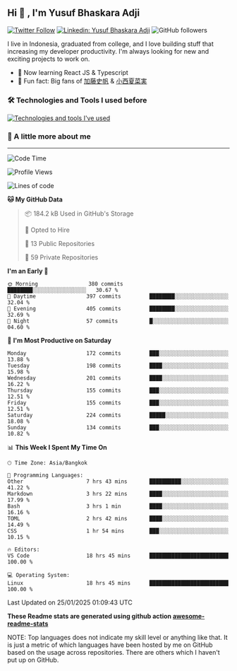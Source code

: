 ## Hi 👋 , I'm Yusuf Bhaskara Adji

[![Twitter Follow](https://img.shields.io/twitter/follow/frelein_asli?label=Follow)](https://twitter.com/intent/follow?screen_name=frelein_asli)
[![Linkedin: Yusuf Bhaskara Adji](https://img.shields.io/badge/-yusufadji-blue?style=flat-square&logo=Linkedin&logoColor=white&link=https://www.linkedin.com/in/yusuf-bhaskara-adji/)](https://www.linkedin.com/in/yusuf-bhaskara-adji/)
![GitHub followers](https://img.shields.io/github/followers/yusufadji?label=Follow&style=social)

I live in Indonesia, graduated from college, and I love building stuff that increasing my developer productivity. I'm always looking for new and exciting projects to work on.

- 🌱 Now learning React JS & Typescript
- 🐻 Fun fact: Big fans of [加藤史帆](https://www.instagram.com/katoshi.official/) & [小西夏菜実](https://www.instagram.com/konishi773_official/)

### 🛠️ Technologies and Tools I used before

[![Technologies and tools I've used](https://skillicons.dev/icons?i=html,css,js,ts,php,python,kotlin,tailwind,bootstrap,next,express,sequelize,mysql,prisma,firebase,vercel,vscode,androidstudio,bash,git,postman,figma,docker,linux&perline=12)](#)

### 🐣 A little more about me

---

<!--START_SECTION:waka-->
![Code Time](http://img.shields.io/badge/Code%20Time-1%2C278%20hrs%2015%20mins-blue)

![Profile Views](http://img.shields.io/badge/Profile%20Views-0-blue)

![Lines of code](https://img.shields.io/badge/From%20Hello%20World%20I%27ve%20Written-816.6%20thousand%20lines%20of%20code-blue)

**🐱 My GitHub Data** 

> 📦 184.2 kB Used in GitHub's Storage 
 > 
> 💼 Opted to Hire
 > 
> 📜 13 Public Repositories 
 > 
> 🔑 59 Private Repositories 
 > 
**I'm an Early 🐤** 

```text
🌞 Morning                380 commits         ████████░░░░░░░░░░░░░░░░░   30.67 % 
🌆 Daytime                397 commits         ████████░░░░░░░░░░░░░░░░░   32.04 % 
🌃 Evening                405 commits         ████████░░░░░░░░░░░░░░░░░   32.69 % 
🌙 Night                  57 commits          █░░░░░░░░░░░░░░░░░░░░░░░░   04.60 % 
```
📅 **I'm Most Productive on Saturday** 

```text
Monday                   172 commits         ███░░░░░░░░░░░░░░░░░░░░░░   13.88 % 
Tuesday                  198 commits         ████░░░░░░░░░░░░░░░░░░░░░   15.98 % 
Wednesday                201 commits         ████░░░░░░░░░░░░░░░░░░░░░   16.22 % 
Thursday                 155 commits         ███░░░░░░░░░░░░░░░░░░░░░░   12.51 % 
Friday                   155 commits         ███░░░░░░░░░░░░░░░░░░░░░░   12.51 % 
Saturday                 224 commits         █████░░░░░░░░░░░░░░░░░░░░   18.08 % 
Sunday                   134 commits         ███░░░░░░░░░░░░░░░░░░░░░░   10.82 % 
```


📊 **This Week I Spent My Time On** 

```text
🕑︎ Time Zone: Asia/Bangkok

💬 Programming Languages: 
Other                    7 hrs 43 mins       ██████████░░░░░░░░░░░░░░░   41.22 % 
Markdown                 3 hrs 22 mins       ████░░░░░░░░░░░░░░░░░░░░░   17.99 % 
Bash                     3 hrs 1 min         ████░░░░░░░░░░░░░░░░░░░░░   16.16 % 
TOML                     2 hrs 42 mins       ████░░░░░░░░░░░░░░░░░░░░░   14.49 % 
CSS                      1 hr 54 mins        ███░░░░░░░░░░░░░░░░░░░░░░   10.15 % 

🔥 Editors: 
VS Code                  18 hrs 45 mins      █████████████████████████   100.00 % 

💻 Operating System: 
Linux                    18 hrs 45 mins      █████████████████████████   100.00 % 
```


 Last Updated on 25/01/2025 01:09:43 UTC
<!--END_SECTION:waka-->

**These Readme stats are generated using github action [awesome-readme-stats](https://github.com/anmol098/waka-readme-stats)**

NOTE: Top languages does not indicate my skill level or anything like that. It is just a metric of which languages have been hosted by me on GitHub based on the usage across repositories. There are others which I haven't put up on GitHub.
